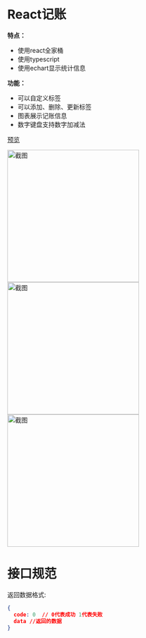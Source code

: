 # React记账
**特点：**
- 使用react全家桶
- 使用typescript
- 使用echart显示统计信息

**功能：**
- 可以自定义标签
- 可以添加、删除、更新标签
- 图表展示记账信息
- 数字键盘支持数字加减法

[预览](https://jenvyxu.github.io/save-my-money/build/index.html)

<img src="https://github.com/jenvyxu/save-my-money/blob/master/readme/home.png" alt="截图" width="300"><img src="https://github.com/jenvyxu/save-my-money/blob/master/readme/tags.png" alt="截图" width="300"><img src="https://github.com/jenvyxu/save-my-money/blob/master/readme/add.png" alt="截图" width="300">

# 接口规范
返回数据格式: 
```json
{
  code: 0  // 0代表成功 1代表失败
  data //返回的数据
}
```